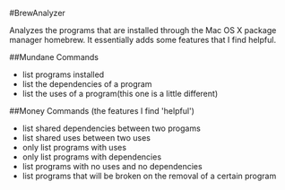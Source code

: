 #BrewAnalyzer

Analyzes the programs that are installed through the Mac OS X package manager
homebrew. It essentially adds some features that I find helpful.

##Mundane Commands
* list programs installed
* list the dependencies of a program
* list the uses of a program(this one is a little different)

##Money Commands (the features I find 'helpful')
* list shared dependencies between two progams
* list shared uses between two uses
* only list programs with uses
* only list programs with dependencies
* list programs with no uses and no dependencies
* list programs that will be broken on the removal of a certain program
